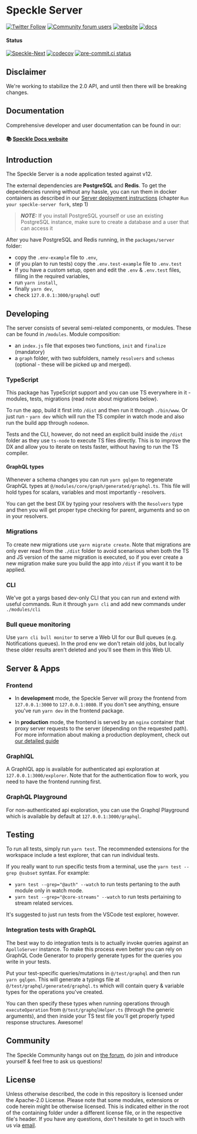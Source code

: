 # Speckle Server

[![Twitter Follow](https://img.shields.io/twitter/follow/SpeckleSystems?style=social)](https://twitter.com/SpeckleSystems) [![Community forum users](https://img.shields.io/discourse/users?server=https%3A%2F%2Fspeckle.community&style=flat-square&logo=discourse&logoColor=white)](https://speckle.community) [![website](https://img.shields.io/badge/https://-speckle.systems-royalblue?style=flat-square)](https://speckle.systems) [![docs](https://img.shields.io/badge/docs-speckle.guide-orange?style=flat-square&logo=read-the-docs&logoColor=white)](https://speckle.guide/dev/)

#### Status

[![Speckle-Next](https://circleci.com/gh/specklesystems/speckle-server.svg?style=svg&circle-token=76eabd350ea243575cbb258b746ed3f471f7ac29)](https://github.com/Speckle-Next/SpeckleServer/) [![codecov](https://codecov.io/gh/specklesystems/speckle-server/branch/master/graph/badge.svg)](https://codecov.io/gh/specklesystems/speckle-server)
[![pre-commit.ci status](https://results.pre-commit.ci/badge/github/specklesystems/speckle-server/main.svg)](https://results.pre-commit.ci/latest/github/specklesystems/speckle-server/main)

## Disclaimer

We're working to stabilize the 2.0 API, and until then there will be breaking changes.

## Documentation

Comprehensive developer and user documentation can be found in our:

#### 📚 [Speckle Docs website](https://speckle.guide/dev/)

## Introduction

The Speckle Server is a node application tested against v12.

The external dependencies are **PostgreSQL** and **Redis**. To get the dependencies running without any hassle, you can run them in docker containers as described in our [Server deployment instructions](https://speckle.guide/dev/server-setup.html#step-1-set-up-dependencies) (chapter `Run your speckle-server fork`, step 1)

> **_NOTE:_** If you install PostgreSQL yourself or use an existing PostgreSQL instance, make sure to create a database and a user that can access it

After you have PostgreSQL and Redis running, in the `packages/server` folder:

- copy the `.env-example` file to `.env`,
- (if you plan to run tests) copy the `.env.test-example` file to `.env.test`
- If you have a custom setup, open and edit the `.env` & `.env.test` files, filling in the required variables,
- run `yarn install`,
- finally `yarn dev`,
- check `127.0.0.1:3000/graphql` out!

## Developing

The server consists of several semi-related components, or modules. These can be found in `/modules`. Module composition:

- an `index.js` file that exposes two functions, `init` and `finalize` (mandatory)
- a `graph` folder, with two subfolders, namely `resolvers` and `schemas` (optional - these will be picked up and merged).

### TypeScript

This package has TypeScript support and you can use TS everywhere in it - modules, tests, migrations (read note about migrations below).

To run the app, build it first into `/dist` and then run it through `./bin/www`. Or just run - `yarn dev` which will run the TS compiler in watch mode and also run the build app through `nodemon`.

Tests and the CLI, however, do not need an explicit build inside the `/dist` folder as they use `ts-node` to execute TS files directly. This is to improve the DX and allow you to iterate on tests faster, without having to run the TS compiler.

#### GraphQL types

Whenever a schema changes you can run `yarn gqlgen` to regenerate GraphQL types at `@/modules/core/graph/generated/graphql.ts`. This file will hold types for scalars, variables and most importantly - resolvers.

You can get the best DX by typing your resolvers with the `Resolvers` type and then you will get proper type checking for parent, arguments and so on in your resolvers.

### Migrations

To create new migrations use `yarn migrate create`. Note that migrations are only ever read from the `./dist` folder to avoid scenarious when both the TS and JS version of the same migration is executed, so if you ever create a new migration make sure
you build the app into `/dist` if you want it to be applied.

### CLI

We've got a yargs based dev-only CLI that you can run and extend with useful commands. Run it through `yarn cli` and add new commands under `./modules/cli`

### Bull queue monitoring

Use `yarn cli bull monitor` to serve a Web UI for our Bull queues (e.g. Notifications queues). In the prod env we don't retain old jobs, but locally these older results aren't deleted and you'll see them in this Web UI.

## Server & Apps

### Frontend

- In **development** mode, the Speckle Server will proxy the frontend from `127.0.0.1:3000` to `127.0.0.1:8080`.
  If you don't see anything, ensure you've run `yarn dev` in the frontend package.

- In **production** mode, the frontend is served by an `nginx` container that proxy server requests to the server (depending on the requested path). For more information about making a production deployment, check out [our detailed guide](https://speckle.guide/dev/server-setup.html)

### GraphIQL

A GraphIQL app is available for authenticated api exploration at `127.0.0.1:3000/explorer`. Note that for the authentication flow to work, you need to have the frontend running first.

### GraphQL Playground

For non-authenticated api exploration, you can use the Graphql Playground which is available by default at `127.0.0.1:3000/graphql`.

## Testing

To run all tests, simply run `yarn test`.
The recommended extensions for the workspace include a test explorer, that can run individual tests.

If you really want to run specific tests from a terminal, use the `yarn test --grep @subset` syntax. For example:

- `yarn test --grep="@auth" --watch` to run tests pertaning to the auth module only in watch mode.
- `yarn test --grep="@core-streams" --watch` to run tests pertaining to stream related services.

It's suggested to just run tests from the VSCode test explorer, however.

### Integration tests with GraphQL

The best way to do integration tests is to actually invoke queries against an `ApolloServer` instance. To make this process even better you can rely on GraphQL Code Generator to properly generate types for the queries you write in your tests.

Put your test-specific queries/mutations in `@/test/graphql` and then run `yarn gqlgen`. This will generate a typings file at `@/test/graphql/generated/graphql.ts` which will contain query & variable types for the operations you've created.

You can then specify these types when running operations through `executeOperation` from `@/test/graphqlHelper.ts` (through the generic arguments), and then inside your TS test file you'll get properly typed response structures. Awesome!

## Community

The Speckle Community hangs out on [the forum](https://speckle.community), do join and introduce yourself & feel free to ask us questions!

## License

Unless otherwise described, the code in this repository is licensed under the Apache-2.0 License. Please note that some modules, extensions or code herein might be otherwise licensed. This is indicated either in the root of the containing folder under a different license file, or in the respective file's header. If you have any questions, don't hesitate to get in touch with us via [email](mailto:hello@speckle.systems).

